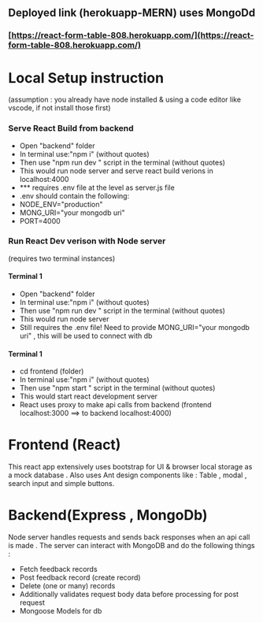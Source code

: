## Deployed link (herokuapp-MERN) uses MongoDd

### [https://react-form-table-808.herokuapp.com/](https://react-form-table-808.herokuapp.com/)

# Local Setup instruction

(assumption : you already have node installed & using a code editor like vscode, if not install those first)

### Serve React Build from backend

- Open "backend" folder
- In terminal use:"npm i" (without quotes)
- Then use "npm run dev " script in the terminal (without quotes)
- This would run node server and serve react build verions in localhost:4000
- \*\*\* requires .env file at the level as server.js file
- .env should contain the following:
- NODE_ENV="production"
- MONG_URI="your mongodb uri"
- PORT=4000

### Run React Dev verison with Node server

(requires two terminal instances)

#### Terminal 1

- Open "backend" folder
- In terminal use:"npm i" (without quotes)
- Then use "npm run dev " script in the terminal (without quotes)
- This would run node server
- Still requires the .env file! Need to provide MONG_URI="your mongodb uri" , this will be used to connect with db

#### Terminal 1

- cd frontend (folder)
- In terminal use:"npm i" (without quotes)
- Then use "npm start " script in the terminal (without quotes)
- This would start react development server
- React uses proxy to make api calls from backend (frontend localhost:3000 ==> to backend localhost:4000)

# Frontend (React)

This react app extensively uses bootstrap for UI & browser local storage as a mock database .
Also uses Ant design components like :
Table , modal , search input and simple buttons.

# Backend(Express , MongoDb)

Node server handles requests and sends back responses when an api call is made .
The server can interact with MongoDB and do the following things :

- Fetch feedback records
- Post feedback record (create record)
- Delete (one or many) records
- Additionally validates request body data before processing for post request
- Mongoose Models for db
